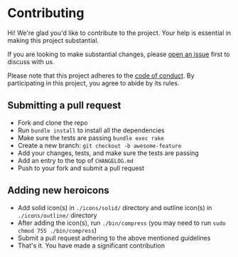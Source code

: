 # Contributing

Hi! We're glad you'd like to contribute to the project. Your help is essential
in making this project substantial.

If you are looking to make substantial changes, please [open an issue](https://github.com/abeidahmed/rails-heroicon/issues/new)
first to discuss with us.

Please note that this project adheres to the [code of conduct](https://github.com/abeidahmed/rails-heroicon/blob/main/CODE_OF_CONDUCT.md).
By participating in this project, you agree to abide by its rules.

## Submitting a pull request

- Fork and clone the repo
- Run `bundle install` to install all the dependencies
- Make sure the tests are passing `bundle exec rake`
- Create a new branch: `git checkout -b awesome-feature`
- Add your changes, tests, and make sure the tests are passing
- Add an entry to the top of `CHANGELOG.md`
- Push to your fork and submit a pull request

## Adding new heroicons

- Add solid icon(s) in `./icons/solid/` directory and outline icon(s) in
  `./icons/outline/` directory
- After adding the icon(s), run `./bin/compress`
  (you may need to run `sudo chmod 755 ./bin/compress`)
- Submit a pull request adhering to the above mentioned guidelines
- That's it. You have made a significant contribution
